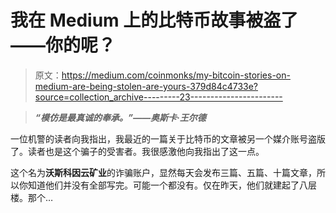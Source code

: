 # 我在 Medium 上的比特币故事被盗了——你的呢？

> 原文：<https://medium.com/coinmonks/my-bitcoin-stories-on-medium-are-being-stolen-are-yours-379d84c4733e?source=collection_archive---------23----------------------->

> ***“模仿是最真诚的奉承。”——奥斯卡·王尔德***

一位机警的读者向我指出，我最近的一篇关于比特币的文章被另一个媒介账号盗版了。读者也是这个骗子的受害者。我很感激他向我指出了这一点。

这个名为**沃斯科因云矿业**的诈骗账户，显然每天会发布三篇、五篇、十篇文章，所以你知道他们并没有全部写完。可能一个都没有。仅在昨天，他们就建起了八层楼。那个…
